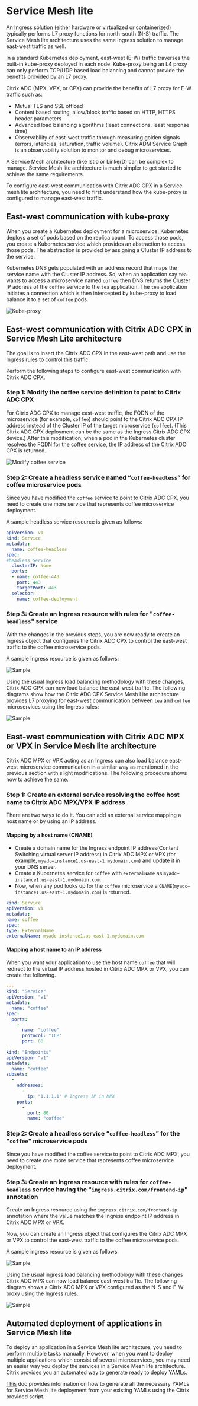 # Service Mesh lite

An Ingress solution (either hardware or virtualized or containerized) typically performs L7 proxy functions for north-south (N-S) traffic. The Service Mesh lite architecture uses the same Ingress solution to manage east-west traffic as well.

In a standard Kubernetes deployment, east-west (E-W) traffic traverses the built-in kube-proxy deployed in each node. Kube-proxy being an L4 proxy can only perform TCP/UDP based load balancing and cannot provide the benefits provided by an L7 proxy.

Citrix ADC (MPX, VPX, or CPX) can provide the benefits of L7 proxy for E-W traffic such as:

-  Mutual TLS and SSL offload
-  Content based routing, allow/block traffic based on HTTP, HTTPS header parameters
-  Advanced load balancing algorithms (least connections, least response time)
-  Observability of east-west traffic through measuring golden signals (errors, latencies, saturation, traffic volume). Citrix ADM Service Graph is an observability solution to monitor and debug microservices.

A Service Mesh architecture (like Istio or LinkerD) can be complex to manage. Service Mesh lite architecture is much simpler to get started to achieve the same requirements.

To configure east-west communication with Citrix ADC CPX in a Service mesh lite architecture, you need to first understand how the kube-proxy is configured to manage east-west traffic.

## East-west communication with kube-proxy

When you create a Kubernetes deployment for a microservice, Kubernetes deploys a set of pods based on the replica count. To access those pods, you create a Kubernetes service which provides an abstraction to access those pods. The abstraction is provided by assigning a Cluster IP address to the service.

Kubernetes DNS gets populated with an address record that maps the service name with the Cluster IP address. So, when an application say `tea` wants to access a microservice named `coffee` then DNS returns the Cluster IP address of the `coffee` service to the `tea` application. The `tea` application initiates a connection which is then intercepted by kube-proxy to load balance it to a set of `coffee` pods.

![Kube-proxy](../media/coffee-service.png)

## East-west communication with Citrix ADC CPX in Service Mesh Lite architecture

The goal is to insert the Citrix ADC CPX in the east-west path and use the Ingress rules to control this traffic. 

Perform the following steps to configure east-west communication with Citrix ADC CPX.

### Step 1: Modify the coffee service definition to point to Citrix ADC CPX

For Citrix ADC CPX to manage east-west traffic, the FQDN of the microservice (for example, `coffee`) should point to the Citrix ADC CPX IP address instead of the Cluster IP of the target microservice (`coffee`). (This Citrix ADC CPX deployment can be the same as the Ingress Citrix ADC CPX device.) After this modification, when a pod in the Kubernetes cluster resolves the FQDN for the coffee service, the IP address of the Citrix ADC CPX is returned.

![Modify coffee service](../media/coffee-svs-cpx.png)

### Step 2: Create a headless service named  “`coffee-headless`” for coffee microservice pods

Since you have modified the `coffee` service to point to Citrix ADC CPX, you need to create one more service that represents coffee microservice deployment.

A sample headless service resource is given as follows:

```yml
apiVersion: v1
kind: Service
metadata:
  name: coffee-headless
spec:
#headless Service
  clusterIP: None
  ports:
  - name: coffee-443
    port: 443
    targetPort: 443
  selector:
    name: coffee-deployment
```

### Step 3: Create an Ingress resource with rules for "`coffee-headless`" service

With the changes in the previous steps, you are now ready to create an Ingress object that configures the Citrix ADC CPX to control the east-west traffic to the coffee microservice pods.

A sample Ingress resource is given as follows:

![Sample](../media/coffee-headless.png)

Using the usual Ingress load balancing methodology with these changes, Citrix ADC CPX can now load balance the east-west traffic. The following diagrams show how the Citrix ADC CPX Service Mesh Lite architecture provides L7 proxying for east-west communication between `tea` and `coffee` microservices using the Ingress rules:

![Sample](../media/coffee-micro-summary.png)

## East-west communication with Citrix ADC MPX or VPX in Service Mesh lite architecture

Citrix ADC MPX or VPX acting as an Ingress can also load balance east-west microservice communication in a similar way as mentioned in the previous section with slight modifications. The following procedure shows how to achieve the same.

### Step 1: Create an external service resolving the coffee host name to Citrix ADC MPX/VPX IP address

There are two ways to do it. You can add an external service mapping a host name or by using an IP address.

#### Mapping by a host name (CNAME)

-  Create a domain name for the Ingress endpoint IP address(Content Switching virtual server IP address) in Citrix ADC MPX or VPX (for example, `myadc–instance1.us-east-1.mydomain.com`) and update it in your DNS server.
-  Create a Kubernetes service for `coffee` with `externalName` as `myadc–instance1.us-east-1.mydomain.com`.
-  Now, when any pod looks up for the `coffee` microservice a `CNAME`(`myadc–instance1.us-east-1.mydomain.com`) is returned.

```yml
kind: Service
apiVersion: v1
metadata:
name: coffee
spec:
type: ExternalName
externalName: myadc–instance1.us-east-1.mydomain.com
```

#### Mapping a host name to an IP address

When you want your application to use the host name `coffee` that will redirect to the virtual IP address hosted in Citrix ADC MPX or VPX, you can create the following.

```yml
---
kind: "Service"
apiVersion: "v1"
metadata:
  name: "coffee"
spec:
  ports:
    -
      name: "coffee"
      protocol: "TCP"
      port: 80
---
kind: "Endpoints"
apiVersion: "v1"
metadata:
  name: "coffee"
subsets:
  -
    addresses:
      -
        ip: "1.1.1.1" # Ingress IP in MPX
    ports:
      -
        port: 80
        name: "coffee"
```

### Step 2: Create a headless service “`coffee-headless`” for the "`coffee`" microservice pods

Since you have modified the coffee service to point to Citrix ADC MPX, you need to create one more service that represents coffee microservice deployment.

### Step 3: Create an Ingress resource with rules for `coffee-headless` service having the "`ingress.citrix.com/frontend-ip`" annotation
  
Create an Ingress resource using the `ingress.citrix.com/frontend-ip` annotation where the value matches the Ingress endpoint IP address in Citrix ADC MPX or VPX.

Now, you can create an Ingress object that configures the Citrix ADC MPX or VPX to control the east-west traffic to the coffee microservice pods.

A sample ingress resource is given as follows.

![Sample](../media/coffee-headless-ingress.png)

Using the usual ingress load balancing methodology with these changes Citrix ADC MPX can now load balance east-west traffic. The following diagram shows a Citrix ADC MPX or VPX configured as the N-S and E-W proxy using the Ingress rules.

![Sample](../media/image006.png)

## Automated deployment of applications in Service Mesh lite

To deploy an application in a Service Mesh lite architecture, you need to perform multiple tasks manually. However, when you want to deploy multiple applications which consist of several microservices, you may need an easier way you deploy the services in a Service Mesh lite architecture. Citrix provides you an automated way to generate ready to deploy YAMLs.

[This](https://github.com/citrix/citrix-k8s-ingress-controller/blob/smlUpdate/docs/deploy/service-mesh-lite-script.md) doc provides information on how to generate all the necessary YAMLs for Service Mesh lite deployment from your existing YAMLs using the Citrix provided script.
